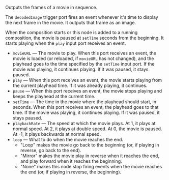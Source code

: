 Outputs the frames of a movie in sequence. 

The `decodedImage` trigger port fires an event whenever it's time to display the next frame in the movie. It outputs that frame as an image. 

When the composition starts or this node is added to a running composition, the movie is paused at `setTime` seconds from the beginning. It starts playing when the `play` input port receives an event. 

   - `movieURL` — The movie to play. When this port receives an event, the movie is loaded (or reloaded, if `movieURL` has not changed), and the playhead goes to the time specified by the `setTime` input port. If the movie was playing, it continues playing. If it was paused, it stays paused. 
   - `play` — When this port receives an event, the movie starts playing from the current playhead time. If it was already playing, it continues. 
   - `pause` — When this port receives an event, the movie stops playing and keeps the playhead at the current time. 
   - `setTime` — The time in the movie where the playhead should start, in seconds. When this port receives an event, the playhead goes to that time. If the movie was playing, it continues playing. If it was paused, it stays paused. 
   - `playbackRate` — The speed at which the movie plays. At 1, it plays at normal speed. At 2, it plays at double speed. At 0, the movie is paused. At -1, it plays backwards at normal speed. 
   - `loop` — What to do when the movie reaches the end. 
      - "Loop" makes the movie go back to the beginning (or, if playing in reverse, go back to the end). 
      - "Mirror" makes the movie play in reverse when it reaches the end, and play forward when it reaches the beginning. 
      - "None" makes this node stop firing events when the movie reaches the end (or, if playing in reverse, the beginning). 
